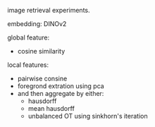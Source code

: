 image retrieval experiments.

embedding: DINOv2


global feature:
- cosine similarity

local features:
- pairwise consine
- foregrond extration using pca
- and then aggregate by either:
    - hausdorff
    - mean hausdorff
    - unbalanced OT using sinkhorn's iteration
